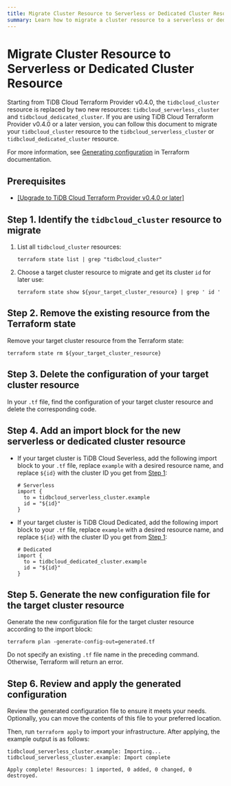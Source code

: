 ```yaml
---
title: Migrate Cluster Resource to Serverless or Dedicated Cluster Resource
summary: Learn how to migrate a cluster resource to a serverless or dedicated cluster resource.
---
```


# Migrate Cluster Resource to Serverless or Dedicated Cluster Resource

Starting from TiDB Cloud Terraform Provider v0.4.0, the `tidbcloud_cluster` resource is replaced by two new resources: `tidbcloud_serverless_cluster` and `tidbcloud_dedicated_cluster`. If you are using TiDB Cloud Terraform Provider v0.4.0 or a later version, you can follow this document to migrate your `tidbcloud_cluster` resource to the `tidbcloud_serverless_cluster` or `tidbcloud_dedicated_cluster` resource. 

For more information, see [Generating configuration](https://developer.hashicorp.com/terraform/language/import/generating-configuration) in Terraform documentation.

## Prerequisites

- [[Upgrade to TiDB Cloud Terraform Provider v0.4.0 or later]](https://registry.terraform.io/providers/tidbcloud/tidbcloud/latest)

## Step 1. Identify the `tidbcloud_cluster` resource to migrate

1. List all `tidbcloud_cluster` resources:

    ```shell
    terraform state list | grep "tidbcloud_cluster"
    ```

2. Choose a target cluster resource to migrate and get its cluster `id` for later use:

    ```shell
    terraform state show ${your_target_cluster_resource} | grep ' id '
    ```

## Step 2. Remove the existing resource from the Terraform state

Remove your target cluster resource from the Terraform state:

```shell
terraform state rm ${your_target_cluster_resource}
```

## Step 3. Delete the configuration of your target cluster resource

In your `.tf` file, find the configuration of your target cluster resource and delete the corresponding code.

## Step 4. Add an import block for the new serverless or dedicated cluster resource

- If your target cluster is TiDB Cloud Severless, add the following import block to your `.tf` file, replace `example` with a desired resource name, and replace `${id}` with the cluster ID you get from [Step 1](#step-1-identify-the-tidbcloud_cluster-resource-to-migrate):

    ```
    # Serverless
    import {
      to = tidbcloud_serverless_cluster.example
      id = "${id}"
    }
    ```

- If your target cluster is TiDB Cloud Dedicated, add the following import block to your `.tf` file, replace `example` with a desired resource name, and replace `${id}` with the cluster ID you get from [Step 1](#step-1-identify-the-tidbcloud_cluster-resource-to-migrate):

    ```
    # Dedicated
    import {
      to = tidbcloud_dedicated_cluster.example
      id = "${id}"
    }
    ```

## Step 5. Generate the new configuration file for the target cluster resource

Generate the new configuration file for the target cluster resource according to the import block:

```shell
terraform plan -generate-config-out=generated.tf
```

Do not specify an existing `.tf` file name in the preceding command. Otherwise, Terraform will return an error.

## Step 6. Review and apply the generated configuration

Review the generated configuration file to ensure it meets your needs. Optionally, you can move the contents of this file to your preferred location.

Then, run `terraform apply` to import your infrastructure. After applying, the example output is as follows: 
```shell
tidbcloud_serverless_cluster.example: Importing... 
tidbcloud_serverless_cluster.example: Import complete 

Apply complete! Resources: 1 imported, 0 added, 0 changed, 0 destroyed.
```
